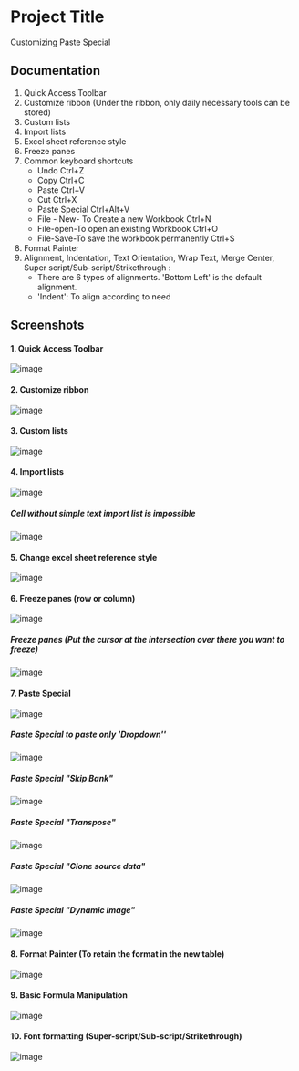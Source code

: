 # Project Title

Customizing Paste Special

## Documentation
1. Quick Access Toolbar
2. Customize ribbon
   (Under the ribbon, only daily necessary tools can be stored)
3. Custom lists
4. Import lists
5. Excel sheet reference style
6. Freeze panes
7. Common keyboard shortcuts
   * Undo Ctrl+Z
   * Copy Ctrl+C
   * Paste Ctrl+V
   * Cut Ctrl+X
   * Paste Special Ctrl+Alt+V
   * File - New- To Create a new Workbook Ctrl+N
   * File-open-To open an existing Workbook Ctrl+O
   * File-Save-To save the workbook permanently Ctrl+S
8. Format Painter
9. Alignment, Indentation, Text Orientation, Wrap Text, Merge Center, Super script/Sub-script/Strikethrough :
   * There are 6 types of alignments. 'Bottom Left' is the default alignment. 
   * 'Indent': To align according to need
   
     

## Screenshots
#### 1. Quick Access Toolbar
![image](https://github.com/Peacock333/Excel/assets/142161753/257aef95-c56b-404d-8ed5-8e2010de5c3d)

#### 2. Customize ribbon   
![image](https://github.com/Peacock333/Excel/assets/142161753/39f1a698-e456-48e4-869d-cbe75c61721a)

#### 3. Custom lists
![image](https://github.com/Peacock333/Excel/assets/142161753/c1571dc6-176c-40fc-a4d1-5f6df515d98c)
#### 4. Import lists
![image](https://github.com/Peacock333/Excel/assets/142161753/59eddea6-7158-4c9d-bab0-2f22d7614e60)
##### Cell without simple text import list is impossible
![image](https://github.com/Peacock333/Excel/assets/142161753/5db4d792-8040-4c7e-a956-abcc55dc710b)
#### 5. Change excel sheet reference style
![image](https://github.com/Peacock333/Excel/assets/142161753/1f1d57de-763d-48c1-bfe0-4c2acb98f39e)
#### 6. Freeze panes (row or column)
![image](https://github.com/Peacock333/Excel/assets/142161753/7dfb99a5-8d06-4aa0-b129-e9d38255bdf6)
##### Freeze panes (Put the cursor at the intersection over there you want to freeze)
![image](https://github.com/Peacock333/Excel/assets/142161753/8df59f99-fb17-4777-a4d3-1050ff3e3420)
#### 7. Paste Special
![image](https://github.com/Peacock333/Excel/assets/142161753/94faa5dd-a655-466e-9fc9-35ad13777c6d)

##### Paste Special to paste only 'Dropdown''
![image](https://github.com/Peacock333/Excel/assets/142161753/739ffb46-848f-4e21-9504-c386805f35f0)
##### Paste Special "Skip Bank"
![image](https://github.com/Peacock333/Excel/assets/142161753/25afc2bb-48fa-46f5-8e32-40167dcbbd9d)
##### Paste Special "Transpose"
![image](https://github.com/Peacock333/Excel/assets/142161753/58bcabba-055d-41f9-afda-0283e0215d63)
##### Paste Special "Clone source data"
![image](https://github.com/Peacock333/Excel/assets/142161753/503d5a53-0160-4392-a939-8d480f419616)
##### Paste Special "Dynamic Image"
![image](https://github.com/Peacock333/Excel/assets/142161753/ff907671-b204-445d-b663-b8ea4a78dc57)

#### 8. Format Painter (To retain the format in the new table)
![image](https://github.com/Peacock333/Excel/assets/142161753/5bda2249-b900-4ecb-9fae-00b58055283c)
#### 9. Basic Formula Manipulation
![image](https://github.com/Peacock333/Excel/assets/142161753/d9658981-8f34-48e8-9c8c-364907efed89)
#### 10. Font formatting (Super-script/Sub-script/Strikethrough)
![image](https://github.com/Peacock333/Excel/assets/142161753/f4dc4b1f-00c9-437c-ab3a-06ceab1cf264)




